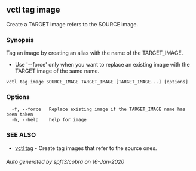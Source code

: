## vctl tag image

Create a TARGET image refers to the SOURCE image.

### Synopsis

Tag an image by creating an alias with the name of the TARGET_IMAGE.
* Use '--force' only when you want to replace an existing image with the TARGET image of the same name.

```
vctl tag image SOURCE_IMAGE TARGET_IMAGE [TARGET_IMAGE...] [options]
```

### Options

```
  -f, --force   Replace existing image if the TARGET_IMAGE name has been taken
  -h, --help    help for image
```

### SEE ALSO

* [vctl tag](vctl_tag.md)	 - Create tag images that refer to the source ones.

###### Auto generated by spf13/cobra on 16-Jan-2020
